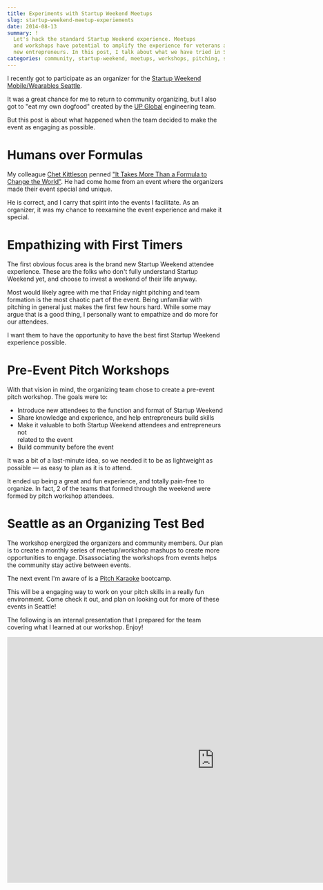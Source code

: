 ```yaml
---
title: Experiments with Startup Weekend Meetups
slug: startup-weekend-meetup-experiements
date: 2014-08-13
summary: !
  Let's hack the standard Startup Weekend experience. Meetups
  and workshops have potential to amplify the experience for veterans and brand
  new entrepreneurs. In this post, I talk about what we have tried in Seattle.
categories: community, startup-weekend, meetups, workshops, pitching, seattle, entrepreneurs
---
```


I recently got to participate as an organizer for the
[Startup Weekend Mobile/Wearables Seattle](http://www.up.co/communities/usa/seattle/startup-weekend/3912).

It was a great chance for me to return to community organizing,
but I also got to "eat my own dogfood" created by the
[UP Global](http://www.up.co) engineering team.

But this post is about what happened when the team decided to make the
event as engaging as possible.

# Humans over Formulas

My colleague [Chet Kittleson](http://www.chetkittleson.com) penned
["It Takes More Than a Formula to Change the World"](http://blog.up.co/2014/06/26/takes-formula-change-world/).
He had come home from an event where the organizers made their
event special and unique.

He is correct, and I carry that spirit into the events I facilitate. As an
organizer, it was my chance to reexamine the event experience and make
it special.

# Empathizing with First Timers

The first obvious focus area is the brand new Startup Weekend attendee
experience. These are the folks who don't fully understand Startup Weekend
yet, and choose to invest a weekend of their life anyway.

Most would likely agree with me that Friday night pitching and team formation
is the most chaotic part of the event. Being unfamiliar with pitching in general
just makes the first few hours hard. While some may argue that is a good thing,
I personally want to empathize and do more for our attendees.

I want them to have the opportunity to have the best first Startup Weekend
experience possible.

# Pre-Event Pitch Workshops

With that vision in mind, the organizing team chose to create
a pre-event pitch workshop. The goals were to:

* Introduce new attendees to the function and format of Startup Weekend
* Share knowledge and experience, and help entrepreneurs build skills
* Make it valuable to both Startup Weekend attendees and entrepreneurs not  
related to the event
* Build community before the event

It was a bit of a last-minute idea, so we needed it to be as lightweight as
possible &mdash; as easy to plan as it is to attend.

It ended up being a great and fun experience, and totally pain-free to organize.
In fact, 2 of the teams that formed through the weekend were formed by pitch
workshop attendees.

# Seattle as an Organizing Test Bed

The workshop energized the organizers and community members. Our
plan is to create a monthly series of meetup/workshop mashups to create more
opportunities to engage. Disassociating the workshops from events helps the
community stay active between events.

The next event I'm aware of is a
[Pitch Karaoke](http://www.up.co/communities/usa/seattle/bootcamp/4478) bootcamp.

This will be a engaging way to work on your pitch skills in a really fun
environment. Come check it out, and plan on looking out for more of these events
in Seattle!

The following is an internal presentation that I prepared for the team covering
what I learned at our workshop. Enjoy!

<iframe src="https://docs.google.com/presentation/d/1HynDBst3y4tVTmNELpLSzpP5FmfNLtJ6zcbkvBwvLeY/embed?start=false&loop=false&delayms=3000" frameborder="0" width="960" height="569" allowfullscreen="true" mozallowfullscreen="true" webkitallowfullscreen="true">
</iframe>
